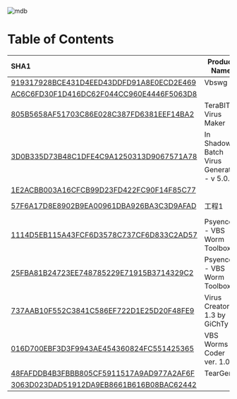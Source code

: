 ![mdb](https://user-images.githubusercontent.com/6315083/192282485-b77f3080-0b6b-4624-b85e-1c619cc2441a.png)
# Table of Contents
| SHA1 | Product Name | Version Number | Form titles |
| :--- | --- | --- | --- |
| [919317928BCE431D4EED43DDFD91A8E0ECD2E469](./Reports/919317928BCE431D4EED43DDFD91A8E0ECD2E469.md) | Vbswg 2 | 2.00 | Vbswg 2 Beta - By [K] |
| [AC6C6FD30F1D416DC62F044CC960E4446F5063D8](./Reports/AC6C6FD30F1D416DC62F044CC960E4446F5063D8.md) |  |  | p0ke's WormGen 2.0 |
| [805B5658AF51703C86E028C387FD6381EEF14BA2](./Reports/805B5658AF51703C86E028C387FD6381EEF14BA2.md) | TeraBIT Virus Maker | 2.08 | Coded in VB 6.0 By m_reza00 |
| [3D0B335D73B48C1DFE4C9A1250313D9067571A78](./Reports/3D0B335D73B48C1DFE4C9A1250313D9067571A78.md) | In Shadow Batch Virus Generator - v 5.0.0 | 5.0.0.0 | In Shadow Batch Gen - Agreement |
| [1E2ACBB003A16CFCB99D23FD422FC90F14F85C77](./Reports/1E2ACBB003A16CFCB99D23FD422FC90F14F85C77.md) |  | 1.0.0.0 | Virus maker 2000 |
| [57F6A17D8E8902B9EA00961DBA926BA3C3D9AFAD](./Reports/57F6A17D8E8902B9EA00961DBA926BA3C3D9AFAD.md) | 工程1 | 1.00 | ¶¯öèÃâ²éÉ±ASPºóÃÅÉú³ÉÆ÷£¨²âÊÔ°æ£¡£© |
| [1114D5EB115A43FCF6D3578C737CF6D833C2AD57](./Reports/1114D5EB115A43FCF6D3578C737CF6D833C2AD57.md) | Psyence - VBS Worm Toolbox | 1.00.0033 | VBS Worm Toolbox |
| [25FBA81B24723EE748785229E71915B3714329C2](./Reports/25FBA81B24723EE748785229E71915B3714329C2.md) | Psyence - VBS Worm Toolbox | 1.00.0034 | VBS Worm Toolbox |
| [737AAB10F552C3841C586EF722D1E25D20F48FE9](./Reports/737AAB10F552C3841C586EF722D1E25D20F48FE9.md) | Virus Creator 1.3 by GiChTy | 1.00 | Gclt 2.1 mailbomber |
| [016D700EBF3D3F9943AE454360824FC551425365](./Reports/016D700EBF3D3F9943AE454360824FC551425365.md) | VBS Worms Coder ver. 1.00 | 1.00 | Vbs Worms Coder - By J Wallace |
| [48FAFDDB4B3FBBB805CF5911517A9AD977A2AF6F](./Reports/48FAFDDB4B3FBBB805CF5911517A9AD977A2AF6F.md) | TearGen | VBSWG | 1.00 | Form1 |
| [3063D023DAD51912DA9EB8661B616B08BAC62442](./Reports/3063D023DAD51912DA9EB8661B616B08BAC62442.md) |  |  | Indra VBS Worm Construction Kit |
